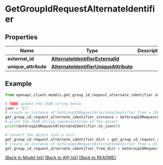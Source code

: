 # GetGroupIdRequestAlternateIdentifier


## Properties

Name | Type | Description | Notes
------------ | ------------- | ------------- | -------------
**external_id** | [**AlternateIdentifierExternalId**](AlternateIdentifierExternalId.md) |  | [optional] 
**unique_attribute** | [**AlternateIdentifierUniqueAttribute**](AlternateIdentifierUniqueAttribute.md) |  | [optional] 

## Example

```python
from openapi_client.models.get_group_id_request_alternate_identifier import GetGroupIdRequestAlternateIdentifier

# TODO update the JSON string below
json = "{}"
# create an instance of GetGroupIdRequestAlternateIdentifier from a JSON string
get_group_id_request_alternate_identifier_instance = GetGroupIdRequestAlternateIdentifier.from_json(json)
# print the JSON string representation of the object
print(GetGroupIdRequestAlternateIdentifier.to_json())

# convert the object into a dict
get_group_id_request_alternate_identifier_dict = get_group_id_request_alternate_identifier_instance.to_dict()
# create an instance of GetGroupIdRequestAlternateIdentifier from a dict
get_group_id_request_alternate_identifier_from_dict = GetGroupIdRequestAlternateIdentifier.from_dict(get_group_id_request_alternate_identifier_dict)
```
[[Back to Model list]](../README.md#documentation-for-models) [[Back to API list]](../README.md#documentation-for-api-endpoints) [[Back to README]](../README.md)


